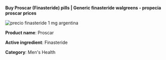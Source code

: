 **Buy Proscar (Finasteride) pills | Generic finasteride walgreens - propecia proscar prices**

![precio finasteride 1 mg argentina](http://exned.com/promo/blisters/296x296/proscar.jpg)

**Product name**: Proscar

**Active ingredient**: Finasteride

**Category**: Men's Health
